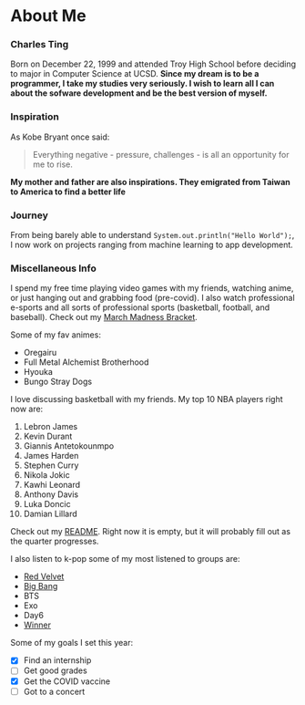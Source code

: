 # About Me

### Charles Ting
Born on December 22, 1999 and attended Troy High School before deciding to major in Computer Science at UCSD.
**Since my dream is to be a programmer, I take my studies very seriously. I wish to learn all I can about the sofware development and be the best version of myself.**

### Inspiration
As Kobe Bryant once said:

> Everything negative - pressure, challenges - is all an opportunity for me to rise. 

**My mother and father are also inspirations. They emigrated from Taiwan to America to find a better life**

### Journey
From being barely able to understand `System.out.println("Hello World");`, I now work on projects ranging from machine learning to app development.

### Miscellaneous Info
I spend my free time playing video games with my friends, watching anime, or just hanging out and grabbing food (pre-covid). I also watch professional e-sports and all sorts of professional sports (basketball, football, and baseball).
Check out my [March Madness Bracket](https://bracketchallenge.ncaa.com/picks/group/1066805?cid=bcg2021_marketing_wyng).

Some of my fav animes:
- Oregairu
- Full Metal Alchemist Brotherhood
- Hyouka
- Bungo Stray Dogs

[](1145282504.jpeg)

I love discussing basketball with my friends. My top 10 NBA players right now are:
1. Lebron James
2. Kevin Durant
3. Giannis Antetokounmpo
4. James Harden
5. Stephen Curry
6. Nikola Jokic
7. Kawhi Leonard
8. Anthony Davis
9. Luka Doncic
10. Damian Lillard

Check out my [README](README.md). Right now it is empty, but it will probably fill out as the quarter progresses.

[](49001235382_b982168482_k.jpg)
I also listen to k-pop some of my most listened to groups are: 
- [Red Velvet](https://www.youtube.com/watch?v=J_CFBjAyPWE)
- [Big Bang](https://www.youtube.com/watch?v=AqCvYLcnVu0)
- BTS
- Exo
- Day6
- [Winner](https://www.youtube.com/watch?v=GZaIiE4AeSU)

Some of my goals I set this year:
- [x] Find an internship
- [ ] Get good grades
- [x] Get the COVID vaccine
- [ ] Got to a concert